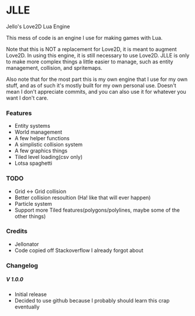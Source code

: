 # JLLE
Jello's Love2D Lua Engine

This mess of code is an engine I use for making games with Lua.

Note that this is NOT a replacement for Love2D, it is meant to augment Love2D. In using this engine, it is still necessary to use Love2D. JLLE is only to make more complex things a little easier to manage, such as entity management, collision, and spritemaps.

Also note that for the most part this is my own engine that I use for my own stuff, and as of such it's mostly built for my own personal use. Doesn't mean I don't appreciate commits, and you can also use it for whatever you want I don't care.

### Features
- Entity systems
- World management
- A few helper functions
- A simplistic collision system
- A few graphics things
- Tiled level loading(csv only)
- Lotsa spaghetti

### TODO
- Grid <-> Grid collision
- Better collision resoultion (Ha! like that will ever happen)
- Particle system
- Support more Tiled features(polygons/polylines, maybe some of the other things)

### Credits
- Jellonator
- Code copied off Stackoverflow I already forgot about

### Changelog
##### V 1.0.0
- Initial release
- Decided to use github because I probably should learn this crap eventually
